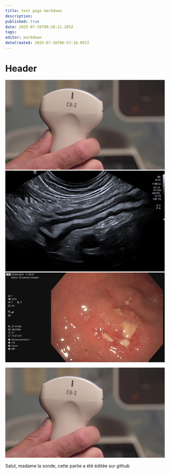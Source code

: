 ```yaml
---
title: test page markdown
description: 
published: true
date: 2025-07-26T08:28:11.285Z
tags: 
editor: markdown
dateCreated: 2025-07-26T06:57:18.097Z
---
```


# Header


![image.jpg](/image.jpg) ![iléïte.jpg](/iléïte.jpg) ![sigmoide7_copie.jpg](/mccolique1/sigmoide7_copie.jpg)
<!-- {p:.gallerie} -->

![image.jpg](/image.jpg) 

Salut, madame la sonde,
cette partie a été éditée sur github

